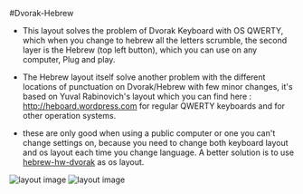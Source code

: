 #Dvorak-Hebrew

* This layout solves the problem of Dvorak Keyboard with OS QWERTY, which when you change to hebrew all the letters scrumble, the second layer is the Hebrew (top left button), which you can use on any computer, Plug and play.

* The Hebrew layout itself solve another problem with the different locations of punctuation on Dvorak/Hebrew with few minor changes, it's based on Yuval Rabinovich's layout which you can find here : http://heboard.wordpress.com for regular QWERTY keyboards and for other operation systems.

* these are only good when using a public computer or one you can't change settings on, because you need to change both keyboard layout and os layout each time you change language. A better solution is to use [hebrew-hw-dvorak](https://github.com/20lives/hebrew-hw-dvorak) as os layout.

![layout image](https://github.com/20lives/qmk_firmware/blob/master/keyboards/ergodox/keymaps/twentylives_dvorak_with_hebrew/keymap.png)
![layout image](https://github.com/20lives/qmk_firmware/blob/master/keyboards/ergodox/keymaps/twentylives_dvorak_with_hebrew/keymap2.png)

